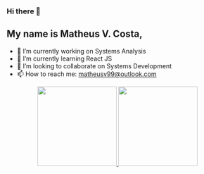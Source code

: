 ### Hi there 👋

## My name is Matheus V. Costa, 


- 🔭 I’m currently working on Systems Analysis
- 🌱 I’m currently learning React JS
- 👯 I’m looking to collaborate on Systems Development 
- 📫 How to reach me: matheusv99@outlook.com


<div align="center">
  <a href="https://github.com/rafaballerini">
  <img height="180em" src="https://github-readme-stats.vercel.app/api?username=rafaballerini&show_icons=true&theme=dracula&include_all_commits=true&count_private=true"/>
  <img height="180em" src="https://github-readme-stats.vercel.app/api/top-langs/?username=rafaballerini&layout=compact&langs_count=7&theme=dracula"/>
</div>
